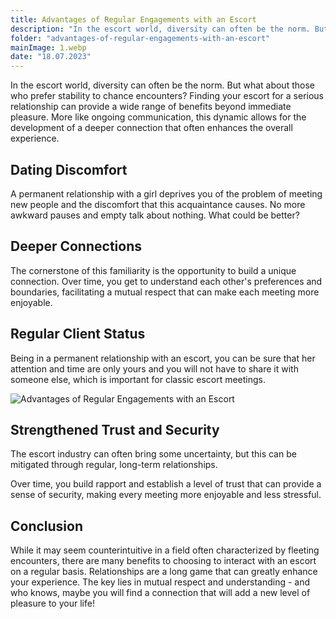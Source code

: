 ```yaml
---
title: Advantages of Regular Engagements with an Escort
description: "In the escort world, diversity can often be the norm. But what about those who prefer stability to chance encounters? Finding your escort for a serious relationship can provide a wide range of benefits beyond immediate pleasure."
folder: "advantages-of-regular-engagements-with-an-escort"
mainImage: 1.webp
date: "18.07.2023"
---
```

In the escort world, diversity can often be the norm. But what about those who prefer stability to chance encounters? Finding your escort for a serious relationship can provide a wide range of benefits beyond immediate pleasure. More like ongoing communication, this dynamic allows for the development of a deeper connection that often enhances the overall experience.



## Dating Discomfort
A permanent relationship with a girl deprives you of the problem of meeting new people and the discomfort that this acquaintance causes. No more awkward pauses and empty talk about nothing. What could be better?

## Deeper Connections
The cornerstone of this familiarity is the opportunity to build a unique connection. Over time, you get to understand each other's preferences and boundaries, facilitating a mutual respect that can make each meeting more enjoyable.

## Regular Client Status
Being in a permanent relationship with an escort, you can be sure that her attention and time are only yours and you will not have to share it with someone else, which is important for classic escort meetings.


![Advantages of Regular Engagements with an Escort](/assets/img/media/advantages-of-regular-engagements-with-an-escort/1.webp "Advantages of Regular dates with an Escort")

## Strengthened Trust and Security
The escort industry can often bring some uncertainty, but this can be mitigated through regular, long-term relationships.

Over time, you build rapport and establish a level of trust that can provide a sense of security, making every meeting more enjoyable and less stressful.

## Conclusion
While it may seem counterintuitive in a field often characterized by fleeting encounters, there are many benefits to choosing to interact with an escort on a regular basis. Relationships are a long game that can greatly enhance your experience. The key lies in mutual respect and understanding - and who knows, maybe you will find a connection that will add a new level of pleasure to your life!
